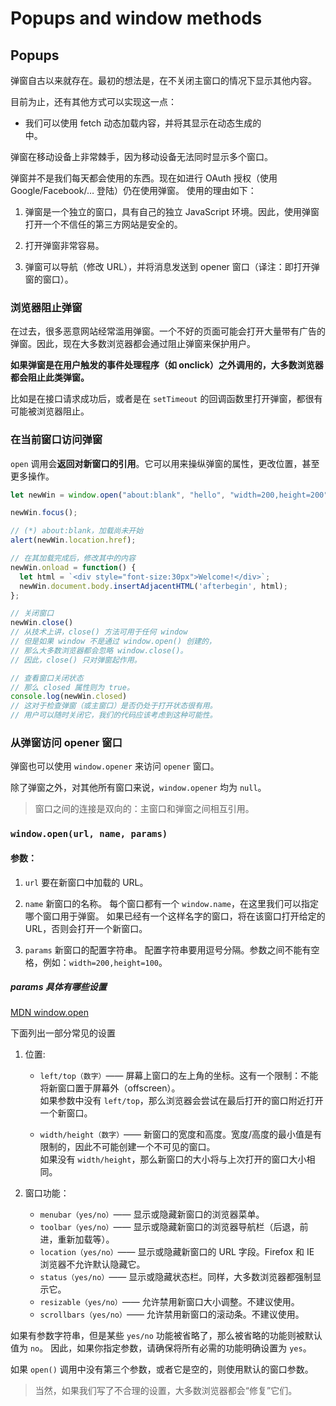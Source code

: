 # Popups and window methods

## Popups

弹窗自古以来就存在。最初的想法是，在不关闭主窗口的情况下显示其他内容。

目前为止，还有其他方式可以实现这一点：

- 我们可以使用 fetch 动态加载内容，并将其显示在动态生成的 <div> 中。


弹窗在移动设备上非常棘手，因为移动设备无法同时显示多个窗口。

弹窗并不是我们每天都会使用的东西。现在如进行 OAuth 授权（使用 Google/Facebook/… 登陆）仍在使用弹窗。
使用的理由如下：

1. 弹窗是一个独立的窗口，具有自己的独立 JavaScript 环境。因此，使用弹窗打开一个不信任的第三方网站是安全的。

2. 打开弹窗非常容易。

3. 弹窗可以导航（修改 URL），并将消息发送到 opener 窗口（译注：即打开弹窗的窗口）。


### 浏览器阻止弹窗

在过去，很多恶意网站经常滥用弹窗。一个不好的页面可能会打开大量带有广告的弹窗。因此，现在大多数浏览器都会通过阻止弹窗来保护用户。

**如果弹窗是在用户触发的事件处理程序（如 onclick）之外调用的，大多数浏览器都会阻止此类弹窗。**

比如是在接口请求成功后，或者是在 `setTimeout` 的回调函数里打开弹窗，都很有可能被浏览器阻止。

### 在当前窗口访问弹窗

`open` 调用会**返回对新窗口的引用**。它可以用来操纵弹窗的属性，更改位置，甚至更多操作。

```jsx
let newWin = window.open("about:blank", "hello", "width=200,height=200");

newWin.focus();

// (*) about:blank，加载尚未开始
alert(newWin.location.href); 

// 在其加载完成后，修改其中的内容
newWin.onload = function() {
  let html = `<div style="font-size:30px">Welcome!</div>`;
  newWin.document.body.insertAdjacentHTML('afterbegin', html);
};

// 关闭窗口
newWin.close()
// 从技术上讲，close() 方法可用于任何 window
// 但是如果 window 不是通过 window.open() 创建的，
// 那么大多数浏览器都会忽略 window.close()。
// 因此，close() 只对弹窗起作用。

// 查看窗口关闭状态
// 那么 closed 属性则为 true。
console.log(newWin.closed)
// 这对于检查弹窗（或主窗口）是否仍处于打开状态很有用。
// 用户可以随时关闭它，我们的代码应该考虑到这种可能性。
```

### 从弹窗访问 opener 窗口

弹窗也可以使用 `window.opener` 来访问 `opener` 窗口。

除了弹窗之外，对其他所有窗口来说，`window.opener` 均为 `null`。

> 窗口之间的连接是双向的：主窗口和弹窗之间相互引用。

### `window.open(url, name, params)`

#### 参数：

1. `url`
   要在新窗口中加载的 URL。

2. `name`
   新窗口的名称。
   每个窗口都有一个 `window.name`，在这里我们可以指定哪个窗口用于弹窗。
   如果已经有一个这样名字的窗口，将在该窗口打开给定的 URL，否则会打开一个新窗口。
   
3. `params`
   新窗口的配置字符串。
   配置字符串要用逗号分隔。参数之间不能有空格，例如：`width=200,height=100`。

##### params 具体有哪些设置

[MDN window.open](https://developer.mozilla.org/en-US/docs/Web/API/Window/open)

下面列出一部分常见的设置

1. 位置:
   - `left/top（数字）`—— 屏幕上窗口的左上角的坐标。这有一个限制：不能将新窗口置于屏幕外（offscreen）。     
     如果参数中没有 `left/top`，那么浏览器会尝试在最后打开的窗口附近打开一个新窗口。

   - `width/height（数字）`—— 新窗口的宽度和高度。宽度/高度的最小值是有限制的，因此不可能创建一个不可见的窗口。  
     如果没有 `width/height`，那么新窗口的大小将与上次打开的窗口大小相同。

2. 窗口功能：
   - `menubar（yes/no）`—— 显示或隐藏新窗口的浏览器菜单。
   - `toolbar（yes/no）`—— 显示或隐藏新窗口的浏览器导航栏（后退，前进，重新加载等）。
   - `location（yes/no）`—— 显示或隐藏新窗口的 URL 字段。Firefox 和 IE 浏览器不允许默认隐藏它。
   - `status（yes/no）`—— 显示或隐藏状态栏。同样，大多数浏览器都强制显示它。
   - `resizable（yes/no）`—— 允许禁用新窗口大小调整。不建议使用。
   - `scrollbars（yes/no）`—— 允许禁用新窗口的滚动条。不建议使用。

如果有参数字符串，但是某些 `yes/no` 功能被省略了，那么被省略的功能则被默认值为 `no`。
因此，如果你指定参数，请确保将所有必需的功能明确设置为 `yes`。

如果 `open()` 调用中没有第三个参数，或者它是空的，则使用默认的窗口参数。

> 当然，如果我们写了不合理的设置，大多数浏览器都会“修复”它们。

